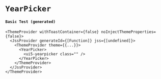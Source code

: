 # `YearPicker`

#### `Basic Test (generated)`

```
<ThemeProvider withToastContainer={false} noInjectThemeProperties={false}>
  <JssProvider generateId={[Function]} jss={[undefined]}>
    <ThemeProvider theme={{...}}>
      <YearPicker>
        <ui5-yearpicker class="" />
      </YearPicker>
    </ThemeProvider>
  </JssProvider>
</ThemeProvider>
```

